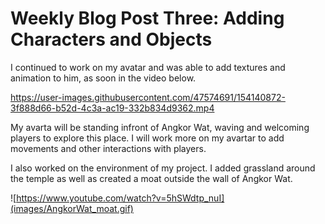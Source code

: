 # Weekly Blog Post Three: Adding Characters and Objects

I continued to work on my avatar and was able to add textures and animation to him, as soon in the video below. 

https://user-images.githubusercontent.com/47574691/154140872-3f888d66-b52d-4c3a-ac19-332b834d9362.mp4

My avarta will be standing infront of Angkor Wat, waving and welcoming players to explore this place. I will work more on my avartar to add movements and other interactions with players. 


I also worked on the environment of my project. I added grassland around the temple as well as created a moat outside the wall of Angkor Wat. 

![https://www.youtube.com/watch?v=5hSWdtp_nuI](images/AngkorWat_moat.gif)


